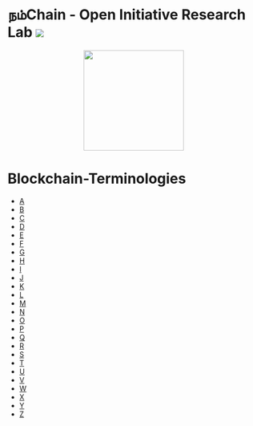 # நம்Chain - Open Initiative Research Lab ![](https://img.shields.io/badge/Project-Nam-ff69b4.svg)

<p align="center">
<img src="https://1.bp.blogspot.com/-0SArWfduw68/XkxV8EmBBcI/AAAAAAAAABw/h9aWSWbm0J4kilgn3xddzQ3PdoP-e3RZgCLcBGAsYHQ/s1600/SAVE_20200127_132431.jpg" width="200" align="center">
</p>  

# Blockchain-Terminologies

- [A](A)
- [B](B)
- [C](C)
- [D](D)
- [E](E)
- [F](F) 
- [G](G) 
- [H](H)
- [I](I) 
- [J](J)
- [K](K) 
- [L](L)
- [M](M)
- [N](N)
- [O](O) 
- [P](P)
- [Q](Q) 
- [R](R)
- [S](S) 
- [T](T) 
- [U](U) 
- [V](V) 
- [W](W)
- [X](X) 
- [Y](Y) 
- [Z](Z)
